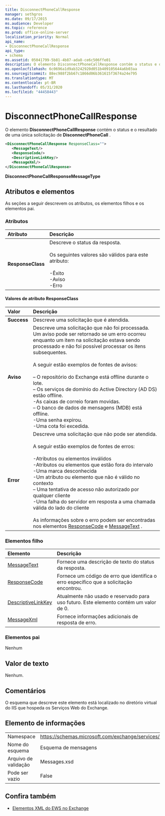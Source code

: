 ```yaml
---
title: DisconnectPhoneCallResponse
manager: sethgros
ms.date: 09/17/2015
ms.audience: Developer
ms.topic: reference
ms.prod: office-online-server
localization_priority: Normal
api_name:
- DisconnectPhoneCallResponse
api_type:
- schema
ms.assetid: 05041799-5b81-4b87-ada8-ce6c506ffe01
description: O elemento DisconnectPhoneCallResponse contém o status e o resultado de uma única solicitação de DisconnectPhoneCall.
ms.openlocfilehash: 6c0696a1d9ab3242920d051b409105644a6b03aa
ms.sourcegitcommit: 88ec988f2bb67c1866d06b361615f3674a24e795
ms.translationtype: MT
ms.contentlocale: pt-BR
ms.lasthandoff: 05/31/2020
ms.locfileid: "44458443"
---
```

# <a name="disconnectphonecallresponse"></a>DisconnectPhoneCallResponse

O elemento **DisconnectPhoneCallResponse** contém o status e o resultado de uma única solicitação de **DisconnectPhoneCall** . 
  
```xml
<DisconnectPhoneCallResponse ResponseClass="">
   <MessageText/>
   <ResponseCode/>
   <DescriptiveLinkKey/>
   <MessageXml/>
</DisconnectPhoneCallResponse>
```

 **DisconnectPhoneCallResponseMessageType**
## <a name="attributes-and-elements"></a>Atributos e elementos

As seções a seguir descrevem os atributos, os elementos filhos e os elementos pai.
  
### <a name="attributes"></a>Atributos

|**Atributo**|**Descrição**|
|:-----|:-----|
|**ResponseClass** <br/> | Descreve o status da resposta.<br/><br/>Os seguintes valores são válidos para este atributo:  <br/><br/>-Êxito  <br/>-Aviso  <br/>-Erro  <br/> |
   
#### <a name="responseclass-attribute-values"></a>Valores de atributo ResponseClass

|**Valor**|**Descrição**|
|:-----|:-----|
|**Success** <br/> |Descreve uma solicitação que é atendida.  <br/> |
|**Aviso** <br/> | Descreve uma solicitação que não foi processada. Um aviso pode ser retornado se um erro ocorreu enquanto um item na solicitação estava sendo processado e não foi possível processar os itens subsequentes.<br/><br/>A seguir estão exemplos de fontes de avisos:<br/><br/>– O repositório do Exchange está offline durante o lote.  <br/>– Os serviços de domínio do Active Directory (AD DS) estão offline.  <br/>-As caixas de correio foram movidas.  <br/>– O banco de dados de mensagens (MDB) está offline.  <br/>-Uma senha expirou.  <br/>-Uma cota foi excedida.  <br/> |
|**Error** <br/> | Descreve uma solicitação que não pode ser atendida.<br/><br/>A seguir estão exemplos de fontes de erros:  <br/><br/>-Atributos ou elementos inválidos  <br/>-Atributos ou elementos que estão fora do intervalo  <br/>-Uma marca desconhecida  <br/>-Um atributo ou elemento que não é válido no contexto  <br/>– Uma tentativa de acesso não autorizado por qualquer cliente  <br/>-Uma falha do servidor em resposta a uma chamada válida do lado do cliente<br/><br/>  As informações sobre o erro podem ser encontradas nos elementos [ResponseCode](responsecode.md) e [MessageText](messagetext.md) .  <br/> |
   
### <a name="child-elements"></a>Elementos filho

|**Elemento**|**Descrição**|
|:-----|:-----|
|[MessageText](messagetext.md) <br/> |Fornece uma descrição de texto do status da resposta.  <br/> |
|[ResponseCode](responsecode.md) <br/> |Fornece um código de erro que identifica o erro específico que a solicitação encontrou.  <br/> |
|[DescriptiveLinkKey](descriptivelinkkey.md) <br/> |Atualmente não usado e reservado para uso futuro. Este elemento contém um valor de 0.  <br/> |
|[MessageXml](messagexml.md) <br/> |Fornece informações adicionais de resposta de erro.  <br/> |
   
### <a name="parent-elements"></a>Elementos pai

Nenhum
  
## <a name="text-value"></a>Valor de texto

Nenhum.
  
## <a name="remarks"></a>Comentários

O esquema que descreve este elemento está localizado no diretório virtual do IIS que hospeda os Serviços Web do Exchange.
  
## <a name="element-information"></a>Elemento de informações

|||
|:-----|:-----|
|Namespace  <br/> |https://schemas.microsoft.com/exchange/services/2006/messages  <br/> |
|Nome do esquema  <br/> |Esquema de mensagens  <br/> |
|Arquivo de validação  <br/> |Messages.xsd  <br/> |
|Pode ser vazio  <br/> |False  <br/> |
   
## <a name="see-also"></a>Confira também

- [Elementos XML do EWS no Exchange](ews-xml-elements-in-exchange.md)

